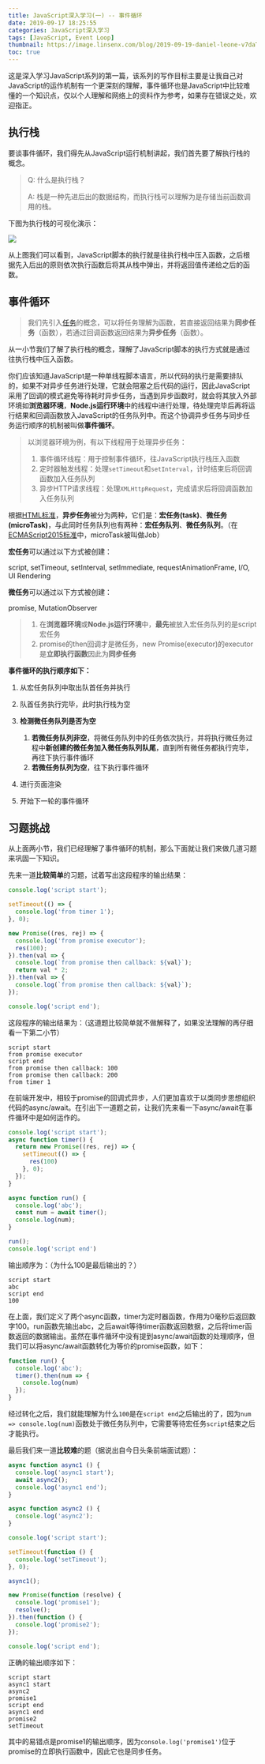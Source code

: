 ```yaml
---
title: JavaScript深入学习(一) -- 事件循环
date: 2019-09-17 18:25:55
categories: JavaScript深入学习
tags: [JavaScript, Event Loop]
thumbnail: https://image.linsenx.com/blog/2019-09-19-daniel-leone-v7daTKlZzaw-unsplash.jpg?imageMogr2/format/webp/blur/1x0/quality/75%7Cimageslim
toc: true
---
```


这是深入学习JavaScript系列的第一篇，该系列的写作目标主要是让我自己对JavaScript的运作机制有一个更深刻的理解，事件循环也是JavaScript中比较难懂的一个知识点，仅以个人理解和网络上的资料作为参考，如果存在错误之处，欢迎指正。

<!--more-->

## 执行栈

要谈事件循环，我们得先从JavaScript运行机制讲起，我们首先要了解执行栈的概念。

> Q: 什么是执行栈？
>
> A: 栈是一种先进后出的数据结构，而执行栈可以理解为是存储当前函数调用的栈。

下图为执行栈的可视化演示：

![](https://image.linsenx.com/blog/2019-09-20-155541.gif)

从上图我们可以看到，JavaScript脚本的执行就是往执行栈中压入函数，之后根据先入后出的原则依次执行函数后将其从栈中弹出，并将返回值传递给之后的函数。



## 事件循环

> 我们先引入[任务](https://html.spec.whatwg.org/multipage/webappapis.html#concept-task)的概念，可以将任务理解为函数，若直接返回结果为**同步任务**（函数），若通过回调函数返回结果为**异步任务**（函数）。

从一小节我们了解了执行栈的概念，理解了JavaScript脚本的执行方式就是通过往执行栈中压入函数。

你们应该知道JavaScript是一种单线程脚本语言，所以代码的执行是需要排队的，如果不对异步任务进行处理，它就会阻塞之后代码的运行，因此JavaScript采用了回调的模式避免等待耗时异步任务，当遇到异步函数时，就会将其放入外部环境如**浏览器环境**，**Node.js运行环境**中的线程中进行处理，待处理完毕后再将运行结果和回调函数放入JavaScript的任务队列中。而这个协调异步任务与同步任务运行顺序的机制被叫做**事件循环**。

> 以浏览器环境为例，有以下线程用于处理异步任务：
>
> 1. 事件循环线程：用于控制事件循环，往JavaScript执行栈压入函数
> 2. 定时器触发线程：处理`setTimeout`和`setInterval`，计时结束后将回调函数加入任务队列
> 3. 异步HTTP请求线程：处理`XMLHttpRequest`，完成请求后将回调函数加入任务队列

根据[HTML标准](https://html.spec.whatwg.org/multipage/webappapis.html#event-loop)，**异步任务**被分为两种，它们是：**宏任务(task)**、**微任务(microTask)**，与此同时任务队列也有两种：**宏任务队列**、**微任务队列**。（在[ECMAScript2015标准](https://www.ecma-international.org/ecma-262/6.0/#sec-jobs-and-job-queues)中，microTask被叫做Job）

**宏任务**可以通过以下方式被创建：

script, setTimeout, setInterval, setImmediate, requestAnimationFrame, I/O, UI Rendering

**微任务**可以通过以下方式被创建：

promise, MutationObserver

>1. 在**浏览器环境**或**Node.js运行环境**中，**最先**被放入宏任务队列的是script宏任务
>2. promise的then回调才是微任务，new Promise(executor)的executor是**立即执行函数**因此为**同步任务**

**事件循环的执行顺序如下：**

1. 从宏任务队列中取出队首任务并执行
2. 队首任务执行完毕，此时执行栈为空
3. **检测微任务队列是否为空**
   1. **若微任务队列非空**，将微任务队列中的任务依次执行，并将执行微任务过程中**新创建的微任务加入微任务队列队尾**，直到所有微任务都执行完毕，再往下执行事件循环
   2. **若微任务队列为空**，往下执行事件循环

4. 进行页面渲染
5. 开始下一轮的事件循环



## 习题挑战

从上面两小节，我们已经理解了事件循环的机制，那么下面就让我们来做几道习题来巩固一下知识。

先来一道**比较简单**的习题，试着写出这段程序的输出结果：

```javascript
console.log('script start');

setTimeout(() => {
  console.log('from timer 1');
}, 0);

new Promise((res, rej) => {
  console.log('from promise executor');
  res(100);
}).then(val => {
  console.log(`from promise then callback: ${val}`);
  return val * 2;
}).then(val => {
  console.log(`from promise then callback: ${val}`);
});

console.log('script end');
```

这段程序的输出结果为：（这道题比较简单就不做解释了，如果没法理解的再仔细看一下第二小节）

```
script start
from promise executor
script end
from promise then callback: 100
from promise then callback: 200
from timer 1
```



在前端开发中，相较于promise的回调式异步，人们更加喜欢于以类同步思想组织代码的async/await。在引出下一道题之前，让我们先来看一下async/await在事件循环中是如何运作的。

```javascript
console.log('script start');
async function timer() {
  return new Promise((res, rej) => {
    setTimeout(() => {
      res(100)
    }, 0);
  });
}

async function run() {
  console.log('abc');
  const num = await timer();
  console.log(num);
}

run();
console.log('script end')
```

输出顺序为：（为什么100是最后输出的？）

```
script start
abc
script end
100
```

在上面，我们定义了两个async函数，timer为定时器函数，作用为0毫秒后返回数字100。run函数先输出abc，之后await等待timer函数返回数据，之后将timer函数返回的数据输出。虽然在事件循环中没有提到async/await函数的处理顺序，但我们可以将async/await函数转化为等价的promise函数，如下：

```javascript
function run() {
  console.log('abc');
  timer().then(num => {
    console.log(num)
  });
}
```

经过转化之后，我们就能理解为什么`100`是在`script end`之后输出的了，因为`num => console.log(num)`函数处于微任务队列中，它需要等待宏任务`script`结束之后才能执行。



最后我们来一道**比较难**的题（据说出自今日头条前端面试题）：

```javascript
async function async1 () {
  console.log('async1 start');
  await async2();
  console.log('async1 end');
}

async function async2 () {
  console.log('async2');
}

console.log('script start');

setTimeout(function () {
  console.log('setTimeout');
}, 0);

async1();

new Promise(function (resolve) {
  console.log('promise1');
  resolve();
}).then(function () {
  console.log('promise2');
});

console.log('script end');
```

正确的输出顺序如下：

```
script start
async1 start
async2 
promise1
script end
async1 end
promise2
setTimeout
```

其中的易错点是promise1的输出顺序，因为`console.log('promise1')`位于promise的立即执行函数中，因此它也是同步任务。